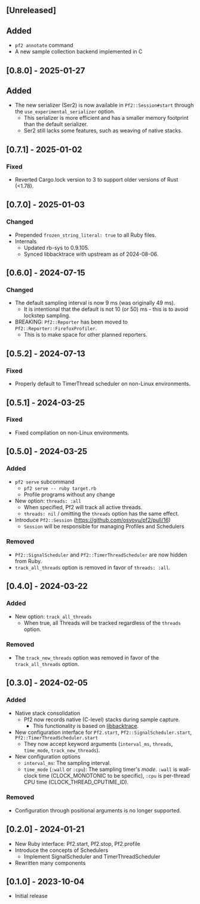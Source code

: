 ## [Unreleased]

## Added

- `pf2 annotate` command
- A new sample collection backend implemented in C

## [0.8.0] - 2025-01-27

## Added

- The new serializer (Ser2) is now available in `Pf2::Session#start` through the `use_experimental_serializer` option.
  - This serializer is more efficient and has a smaller memory footprint than the default serializer.
  - Ser2 still lacks some features, such as weaving of native stacks.

## [0.7.1] - 2025-01-02

### Fixed

- Reverted Cargo.lock version to 3 to support older versions of Rust (<1.78).

## [0.7.0] - 2025-01-03

### Changed

- Prepended `frozen_string_literal: true` to all Ruby files.
- Internals
  - Updated rb-sys to 0.9.105.
  - Synced libbacktrace with upstream as of 2024-08-06.


## [0.6.0] - 2024-07-15

### Changed

- The default sampling interval is now 9 ms (was originally 49 ms).
  - It is intentional that the default is not 10 (or 50) ms - this is to avoid lockstep sampling.
- BREAKING: `Pf2::Reporter` has been moved to `Pf2::Reporter::FirefoxProfiler`.
  - This is to make space for other planned reporters.


## [0.5.2] - 2024-07-13

### Fixed

- Properly default to TimerThread scheduler on non-Linux environments.


## [0.5.1] - 2024-03-25

### Fixed

- Fixed compilation on non-Linux environments.


## [0.5.0] - 2024-03-25

### Added

- `pf2 serve` subcommand
  - `pf2 serve -- ruby target.rb`
  - Profile programs without any change
- New option: `threads: :all`
  - When specified, Pf2 will track all active threads.
  - `threads: nil` / omitting the `threads` option has the same effect.
- Introduce `Pf2::Session` (https://github.com/osyoyu/pf2/pull/16)
  - `Session` will be responsible for managing Profiles and Schedulers

### Removed

- `Pf2::SignalScheduler` and `Pf2::TimerThreadScheduler` are now hidden from Ruby.
- `track_all_threads` option is removed in favor of `threads: :all`.


## [0.4.0] - 2024-03-22

### Added

- New option: `track_all_threads`
  - When true, all Threads will be tracked regardless of the `threads` option.

### Removed

- The `track_new_threads` option was removed in favor of the `track_all_threads` option.


## [0.3.0] - 2024-02-05

### Added

- Native stack consolidation
  - Pf2 now records native (C-level) stacks during sample capture.
    - This functionality is based on [libbacktrace](https://github.com/ianlancetaylor/libbacktrace).
- New configuration interface for `Pf2.start`, `Pf2::SignalScheduler.start`, `Pf2::TimerThreadScheduler.start`
  - They now accept keyword arguments (`interval_ms`, `threads`, `time_mode`, `track_new_threads`).
- New configuration options
  - `interval_ms`: The sampling interval.
  - `time_mode` (`:wall` or `:cpu`): The sampling timer's _mode_. `:wall` is wall-clock time (CLOCK_MONOTONIC to be specific), `:cpu` is per-thread CPU time (CLOCK_THREAD_CPUTIME_ID).

### Removed

- Configuration through positional arguments is no longer supported.


## [0.2.0] - 2024-01-21

- New Ruby interface: Pf2.start, Pf2.stop, Pf2.profile
- Introduce the concepts of Schedulers
  - Implement SignalScheduler and TimerThreadScheduler
- Rewritten many components


## [0.1.0] - 2023-10-04

- Initial release
